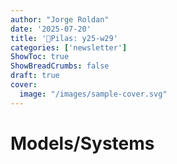 ```yaml
---
author: "Jorge Roldan"
date: '2025-07-20'
title: '🔋Pilas: y25-w29'
categories: ['newsletter']
ShowToc: true
ShowBreadCrumbs: false
draft: true
cover:
  image: "/images/sample-cover.svg"
---
```


# Models/Systems
